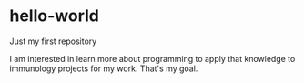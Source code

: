 # hello-world
Just my first repository

I am interested in learn more about programming to apply that knowledge to immunology projects for my work. That's my goal.
